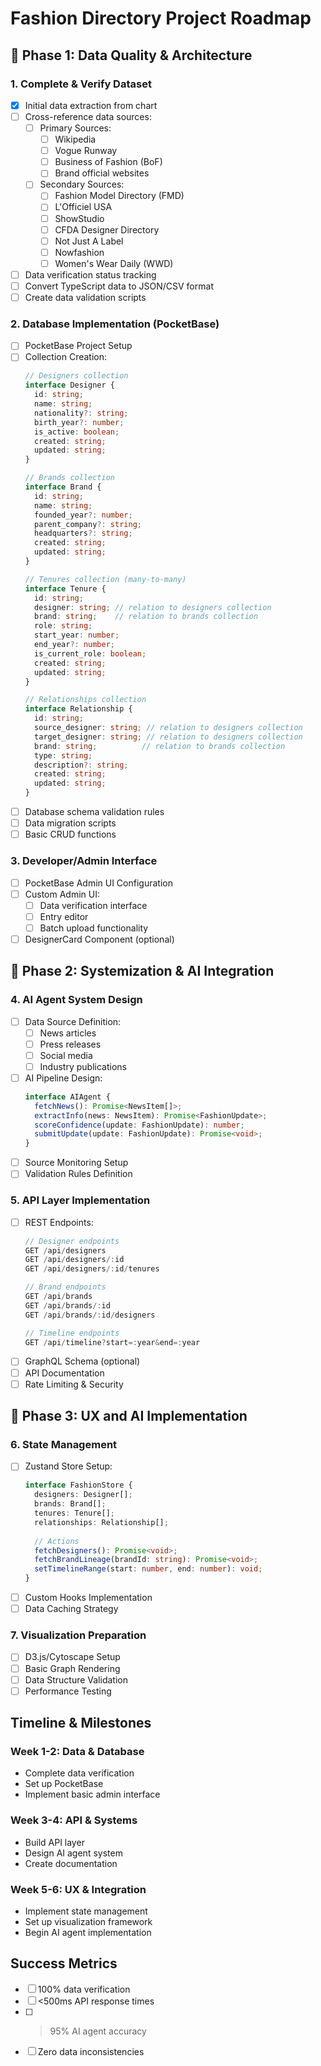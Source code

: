 # Fashion Directory Project Roadmap

## 🔹 Phase 1: Data Quality & Architecture

### 1. Complete & Verify Dataset
- [x] Initial data extraction from chart
- [ ] Cross-reference data sources:
  - [ ] Primary Sources:
    - [ ] Wikipedia
    - [ ] Vogue Runway
    - [ ] Business of Fashion (BoF)
    - [ ] Brand official websites
  - [ ] Secondary Sources:
    - [ ] Fashion Model Directory (FMD)
    - [ ] L'Officiel USA
    - [ ] ShowStudio
    - [ ] CFDA Designer Directory
    - [ ] Not Just A Label
    - [ ] Nowfashion
    - [ ] Women's Wear Daily (WWD)
- [ ] Data verification status tracking
- [ ] Convert TypeScript data to JSON/CSV format
- [ ] Create data validation scripts

### 2. Database Implementation (PocketBase)
- [ ] PocketBase Project Setup
- [ ] Collection Creation:
  ```typescript
  // Designers collection
  interface Designer {
    id: string;
    name: string;
    nationality?: string;
    birth_year?: number;
    is_active: boolean;
    created: string;
    updated: string;
  }

  // Brands collection
  interface Brand {
    id: string;
    name: string;
    founded_year?: number;
    parent_company?: string;
    headquarters?: string;
    created: string;
    updated: string;
  }

  // Tenures collection (many-to-many)
  interface Tenure {
    id: string;
    designer: string; // relation to designers collection
    brand: string;    // relation to brands collection
    role: string;
    start_year: number;
    end_year?: number;
    is_current_role: boolean;
    created: string;
    updated: string;
  }

  // Relationships collection
  interface Relationship {
    id: string;
    source_designer: string; // relation to designers collection
    target_designer: string; // relation to designers collection
    brand: string;          // relation to brands collection
    type: string;
    description?: string;
    created: string;
    updated: string;
  }
  ```
- [ ] Database schema validation rules
- [ ] Data migration scripts
- [ ] Basic CRUD functions

### 3. Developer/Admin Interface
- [ ] PocketBase Admin UI Configuration
- [ ] Custom Admin UI:
  - [ ] Data verification interface
  - [ ] Entry editor
  - [ ] Batch upload functionality
- [ ] DesignerCard Component (optional)

## 🔹 Phase 2: Systemization & AI Integration

### 4. AI Agent System Design
- [ ] Data Source Definition:
  - [ ] News articles
  - [ ] Press releases
  - [ ] Social media
  - [ ] Industry publications
- [ ] AI Pipeline Design:
  ```typescript
  interface AIAgent {
    fetchNews(): Promise<NewsItem[]>;
    extractInfo(news: NewsItem): Promise<FashionUpdate>;
    scoreConfidence(update: FashionUpdate): number;
    submitUpdate(update: FashionUpdate): Promise<void>;
  }
  ```
- [ ] Source Monitoring Setup
- [ ] Validation Rules Definition

### 5. API Layer Implementation
- [ ] REST Endpoints:
  ```typescript
  // Designer endpoints
  GET /api/designers
  GET /api/designers/:id
  GET /api/designers/:id/tenures
  
  // Brand endpoints
  GET /api/brands
  GET /api/brands/:id
  GET /api/brands/:id/designers
  
  // Timeline endpoints
  GET /api/timeline?start=:year&end=:year
  ```
- [ ] GraphQL Schema (optional)
- [ ] API Documentation
- [ ] Rate Limiting & Security

## 🔹 Phase 3: UX and AI Implementation

### 6. State Management
- [ ] Zustand Store Setup:
  ```typescript
  interface FashionStore {
    designers: Designer[];
    brands: Brand[];
    tenures: Tenure[];
    relationships: Relationship[];
    
    // Actions
    fetchDesigners(): Promise<void>;
    fetchBrandLineage(brandId: string): Promise<void>;
    setTimelineRange(start: number, end: number): void;
  }
  ```
- [ ] Custom Hooks Implementation
- [ ] Data Caching Strategy

### 7. Visualization Preparation
- [ ] D3.js/Cytoscape Setup
- [ ] Basic Graph Rendering
- [ ] Data Structure Validation
- [ ] Performance Testing

## Timeline & Milestones

### Week 1-2: Data & Database
- Complete data verification
- Set up PocketBase
- Implement basic admin interface

### Week 3-4: API & Systems
- Build API layer
- Design AI agent system
- Create documentation

### Week 5-6: UX & Integration
- Implement state management
- Set up visualization framework
- Begin AI agent implementation

## Success Metrics
- [ ] 100% data verification
- [ ] <500ms API response times
- [ ] >95% AI agent accuracy
- [ ] Zero data inconsistencies
